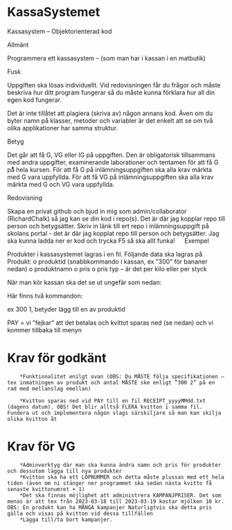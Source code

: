 # KassaSystemet
Kassasystem – Objektorienterad kod

Allmänt

Programmera ett kassasystem – (som man har i kassan i en matbutik)


Fusk

Uppgiften ska lösas individuellt. Vid redovisningen får du frågor och måste beskriva hur ditt program fungerar så du måste kunna förklara hur all din egen kod fungerar.

Det är inte tillåtet att plagiera (skriva av) någon annans kod. Även om du byter namn på klasser, metoder och variabler är det enkelt att se om två olika applikationer har samma struktur.


Betyg

Det går att få G, VG eller IG på uppgiften. Den är obligatorisk tillsammans med andra uppgifter, examinerande laborationer och tentamen för att få G på̊̊ hela kursen. För att få G på inlämningsuppgiften ska alla krav märkta med G vara uppfyllda. För att få VG på inlämningsuppgiften ska alla krav märkta med G och VG vara uppfyllda. 

Redovisning

Skapa en privat github och bjud in mig som admin/collaborator (RichardChalk) så jag kan se din kod i repo(s). Det är där jag kopplar repo till person och betygsätter. Skriv in länk till ert repo i inlämningsuppgift på skolans portal - det är där jag kopplat repo till person och betygsätter. Jag ska kunna ladda ner er kod och trycka F5 så ska allt funka!
 
Exempel

Produkter i kassasystemet lagras i en fil. Följande data ska lagras på Produkt:
    o	produktid (snabbkommando i kassan, ex ”300” för bananer nedan)
    o	produktnamn
    o	pris
    o	pris typ – är det per kilo eller per styck

När man kör kassan ska det se ut ungefär som nedan:

Här finns två kommandon:

<produktid> <antal> ex 300 1, betyder lägg till en av produktid

PAY = vi ”fejkar” att det betalas och kvittot sparas ned (se nedan) och vi kommer tillbaka till menyn

# Krav för godkänt

        *Funktionalitet enilgt ovan (OBS: Du MÅSTE följa specifikationen – tex inmatningen av produkt och antal MÅSTE ske enligt ”300 2” på en rad med mellanslag emellan)

        *Kvitton sparas ned vid PAY till en fil RECEIPT_yyyyMMdd.txt (dagens datum). OBS! Det blir alltså FLERA kvitton i samma fil. Fundera ut och implementera någon slags särskiljare så man kan skilja olika kvitton åt

# Krav för VG

        *Adminverktyg där man ska kunna ändra namn och pris för produkter och dessutom lägga till nya produkter
        *Kvitton ska ha ett LÖPNUMMER och detta måste plussas med ett hela tiden (även om ni stänger ner programmet ska sedan nästa kvitto få senaste kvittonumret + 1)
        *Det ska finnas möjlighet att administrera KAMPANJPRISER. Det som menas är att tex från 2023-03-18 till 2023-03-19 kostar mjölken 10 kr. OBS: En produkt kan ha MÅNGA kampanjer Naturligtvis ska detta pris gälla och visas på kvitton vid dessa tillfällen
        *Lägga till/ta bort kampanjer. 
